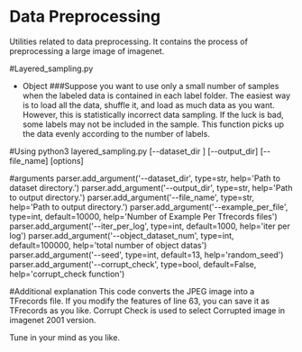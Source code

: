 # Data Preprocessing
Utilities related to data preprocessing.
It contains the process of preprocessing a large image of imagenet.

#Layered_sampling.py
- Object
###Suppose you want to use only a small number of samples when the labeled data is contained in each label folder.
The easiest way is to load all the data, shuffle it, and load as much data as you want.
However, this is statistically incorrect data sampling.
If the luck is bad, some labels may not be included in the sample.
This function picks up the data evenly according to the number of labels.

#Using
python3 layered_sampling.py [--dataset_dir ] [--output_dir] [--file_name] [options]

#arguments
parser.add_argument('--dataset_dir', type=str,
                    help='Path to dataset directory.')
parser.add_argument('--output_dir', type=str,
                    help='Path to output directory.')
parser.add_argument('--file_name', type=str,
                    help='Path to output directory.')
parser.add_argument('--example_per_file', type=int, default=10000,
                    help='Number of Example Per Tfrecords files')
parser.add_argument('--iter_per_log', type=int, default=1000,
                    help='iter per log')
parser.add_argument('--object_dataset_num', type=int, default=100000,
                    help='total number of object datas')
parser.add_argument('--seed', type=int, default=13,
                    help='random_seed')
parser.add_argument('--corrupt_check', type=bool, default=False,
                    help='corrupt_check function')

#Additional explanation
This code converts the JPEG image into a TFrecords file.
If you modify the features of line 63, you can save it as TFrecords as you like.
Corrupt Check is used to select Corrupted image in imagenet 2001 version.

Tune in your mind as you like.

